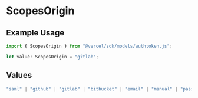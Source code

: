 # ScopesOrigin

## Example Usage

```typescript
import { ScopesOrigin } from "@vercel/sdk/models/authtoken.js";

let value: ScopesOrigin = "gitlab";
```

## Values

```typescript
"saml" | "github" | "gitlab" | "bitbucket" | "email" | "manual" | "passkey" | "otp" | "sms" | "invite" | "google"
```
